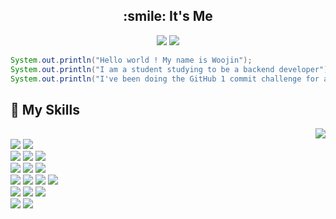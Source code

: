 <div align=center><h2>:smile: It's Me</h2></div>
<div align=center>
<a href="https://github.com/WooJinDeve/"><img src="https://img.shields.io/badge/GitHub-181717?style=for-the-badge&logo=GitHub&logoColor=white"></a>
<a href="https://www.linkedin.com/in/%EC%9A%B0%EC%A7%84-%EC%A0%95-b04136245/"><img src="https://img.shields.io/badge/LinkedIn-0A66C2?style=for-the-badge&logo=LinkedIn&logoColor=white"></a>
</div>

``` Java
System.out.println("Hello world ! My name is Woojin");
System.out.println("I am a student studying to be a backend developer");
System.out.println("I've been doing the GitHub 1 commit challenge for a year");
``` 

<div align="center">

<h2 align=left>💪 My Skills</h2>

<img align="right" src="https://github-readme-stats.vercel.app/api?username=WooJinDeve&theme=vue&show_icons=true"/>

<div align=left> 
  <br>
  <img src="https://img.shields.io/badge/java-007396?style=flat-square&logo=java&logoColor=white"> 
  <img src="https://img.shields.io/badge/C Sharp-239120?style=flat-square&logo=C Sharp%2B%2B&logoColor=white">
  <br>

  <img src="https://img.shields.io/badge/Spring-6DB33F?style=flat-square&logo=Spring&logoColor=white"/>
  <img src="https://img.shields.io/badge/Spring Boot-6DB33F?style=flat-square&logo=Spring Boot&logoColor=white"/>
  <img src="https://img.shields.io/badge/Spring Security-6DB33F?style=flat-square&logo=Spring Security&logoColor=white"/><br>
  <img src="https://img.shields.io/badge/Spring Data JPA-6DB33F?style=flat-square&logo=Spring Data JPA&logoColor=white"/>
  <img src="https://img.shields.io/badge/Querydsl-003366?style=flat-square&logo=Querydsl&logoColor=white"/>
  <img src="https://img.shields.io/badge/Thymeleaf-005F0F?style=flat-square&logo=Thymeleaf&logoColor=white"/>
  <br>

  <img src="https://img.shields.io/badge/Redis-DC382D?style=flat-square&logo=Redis&logoColor=white"/>
  <img src="https://img.shields.io/badge/MySQL-4479A1?style=flat-square&logo=MySQL&logoColor=white"/>
  <img src="https://img.shields.io/badge/Amazon RDS-527FFF?style=flat-square&logo=Amazon RDS&logoColor=white">
  <img src="https://img.shields.io/badge/mssql-CC2927?style=flat-square&logo=Microsoft SQL Server&logoColor=white"> 
  <br>
  <img src="https://img.shields.io/badge/firebase-FFCA28?style=flat-square&logo=firebase&logoColor=white">
  <img src="https://img.shields.io/badge/AWS-FF9900?style=flat-square&logo=Amazon AWS&logoColor=white"> 
  <img src="https://img.shields.io/badge/Docker-2496ED?style=flat-square&logo=Docker&logoColor=white">

  <br>
  
  <img src="https://img.shields.io/badge/IntelliJ IDEA-000000?sstyle=flat-square&logo=IntelliJ IDEA&logoColor=white">
  <img src="https://img.shields.io/badge/Android Studio-3DDC84?style=flat-square&logo=Android&logoColor=white">
  <br>
</div>

</div>

<br/>

## 

<!-- <div align=center><h2>⚡ Soved.ac</h2></div>

 <div align=center>

 [![Solved.ac프로필](http://mazassumnida.wtf/api/v2/generate_badge?boj=jwj06011)](https://solved.ac/jwj06011)
 </div>

-->
